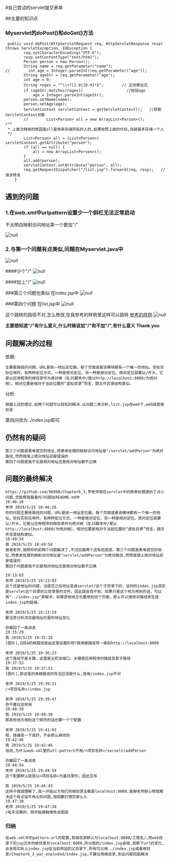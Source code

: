 #自己尝试的servlet提交表单

##主要的知识点

### Myservlet的doPost()和doGet()方法
```aidl
 public void doPost(HttpServletRequest req, HttpServletResponse resp) throws ServletException, IOException {
        req.setCharacterEncoding("UTF-8");
        resp.setContentType("text/html");
        Person person = new Person();
        String name = req.getParameter("name");
//        int age = Integer.parseInt(req.getParameter("age"));
        String ageStr = req.getParameter("age");
        int age = 0;
        String regex = "^\\+?[1-9][0-9]*$";        // 正则表达式
        if (ageStr.matches(regex))                   //检验age
            age = Integer.parseInt(ageStr);
        person.setName(name);
        person.setAge(age);
        ServletContext servletContext = getServletContext();   //获取ServletContext对象
        //        List<Person> all = new ArrayList<Person>();
/**
 * 上面注释掉的原因是all是用来存储所有的人的,如果按照上面的代码,则就最多存储一个人
 */
        List<Person> all = (List<Person>) servletContext.getAttribute("person");
        if (all == null) {
            all = new ArrayList<Person>();
        }
        all.add(person);
        servletContext.setAttribute("person", all);
        req.getRequestDispatcher("/list.jsp").forward(req, resp);   //请求转发
    }
```




##  遇到的问题


### 1.在web.xml中urlpattern设置少一个斜杠无法正常启动
不太明白映射访问地址第一个要加"/"

![null](pic/Snipaste_2019-05-25_16-08-27.png)


### 2.与第一个问题有点类似,问题在Myservlet.java中

![null](pic/Snipaste_2019-05-25_16-14-06.png)

####少个"/"
![null](pic/Snipaste_2019-05-25_16-12-50.png)

####加上"/"
![null](pic/Snipaste_2019-05-25_16-16-55.png)


###第三个问题也类似
在index.jsp中
![null](pic/Snipaste_2019-05-25_16-18-01.png)

###第四个问题
在list.jsp中
![null](pic/Snipaste_2019-05-25_16-20-15.png)

这个跳转的路径不对,怎么修改,在我参考的样例里这样可以跳转
[参考的样例](https://github.com/96998/Chapter6_2)
![null](pic/Snipaste_2019-05-25_16-21-24.png)


**主要想知道"/"有什么意义,什么时候该加"/"和不加"/",有什么意义**
**Thank you**



## 问题解决的过程


依据:
```
主要是路径的问题，URL是统一地址定位器，每个页面或者说模块都有一个唯一的地址。但在实际应用时，有两种定位方式。一种是绝对定位，另一种是相对定位。绝对定位就要以/开头，它是以应用程序的根目录作为绝对根（在JS脚本中/是以http://localhost:8080/为绝对根）。相对位置是相对于当前位置的“虚拟目录”而言，跟文件目录结构类似。
```


分析:
```
根据上述的理论,前两个问题可以轻松的解决,以问题二来分析,list.jsp在web下,web就是根目录
```


第四问改为../index.jsp即可





## 仍然有的疑问

```
第三个问题是表单提交的地址,而表单处理的映射访问地址是"/servlet/addPerson"为绝对路径,然而我填上绝对地址却是错误的
第四个问题是我不论是相对地址还是绝对地址都不正确
```





## 问题的最终解决

```
https://github.com/96998/Chapter6_3,李老师我在servlet中的表单处理遇到了点小问题,您能帮我看看吗?问题在README.md中
16:46:26
老师 2019/5/25 16:46:26
你的问题主要是路径的问题，URL是统一地址定位器，每个页面或者说模块都有一个唯一的地址。但在实际应用时，有两种定位方式。一种是绝对定位，另一种是相对定位。绝对定位就要以/开头，它是以应用程序的根目录作为绝对根（在JS脚本中/是以http://localhost:8080/为绝对根）。相对位置是相对于当前位置的“虚拟目录”而言，跟文件目录结构类似。
18:49:54
我 2019/5/25 18:49:54
谢谢老师,按照你的前两个问题解决了,不过后面两个还有些困惑，第三个问题是表单提交的地址,而表单处理的映射访问地址是"servlet/addPerson"为绝对路径,然而我填上绝对地址却是错误的
第四个问题是我不论是相对地址还是绝对地址都不正确

19:13:03
老师 2019/5/25 19:13:03
这个还是地址的问题，当提交之后地址变成servlet/这个子目录下的，这时的index.jsp其实是servlet这个目录的父目录里的文件。因此就会找不到。如果只是这个地方用到的话，可以用"../index.jsp"来解决，如果其他地方也要用到这个页面，那么可以用绝对路径来生成index.jsp的链接。

老师 2019/5/25 19:13:19
要注意分析浏览器地址栏里的地址变化

你撤回了一条消息
19:35:29
我 2019/5/25 19:35:29
[图片],IDEA的根路径是由这里设置的吧?我用根路径导一直到http://localhost:8080

老师 2019/5/25 19:36:23
这个路径不是关键，这里是主机及端口。关键是应用程序的路径及其子路径
19:37:53
我 2019/5/25 19:37:53
[图片],那这里的用根路径的写法应该是什么,我用/index.jsp不对

老师 2019/5/25 19:39:31
/<项目名称>/index.jsp

老师 2019/5/25 19:39:47
但不建议这样用
19:40:30
我 2019/5/25 19:40:30
那其他地方用到这个网页的话也要一个个配置

老师 2019/5/25 19:41:03
嗯，链接改一下就好，不会那么麻烦的
19:42:46
我 2019/5/25 19:42:46
话说,为什么web.xml里的utl-pattern不用/<项目名称>/servelt/addPerson

你撤回了一条消息
19:44:54
老师 2019/5/25 19:44:54
这个配置默认就是以<项目名称>为基目录的，因此没写

我 2019/5/25 19:46:43
这样子我就理解了,我一开始以为他们的根目录全都是localhost:8080,谢谢老师耐心帮我解决这个有点钻牛角尖的问题,很抱歉打搅您那么久
19:47:30
老师 2019/5/25 19:47:30
/呲牙没事的，刚开始接触难免会困惑

```



### 归纳

```
在web.xml中的pattern-url的配置,其根目录默认为localhost:8080/工程名/,而web目录下的jsp文件的根目录为localhost:8080,所以我的/index.jsp会错,观察下url的变化,会发现实际上index.jsp在当前网站的父目录下,所有可以用../index.jsp或者根目录/Chapter6_3_war_exploded/index.jsp,不建议用根目录,到此问题彻底解决
```

